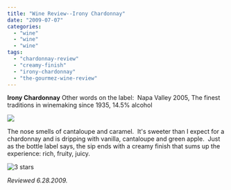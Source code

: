```yaml
---
title: "Wine Review--Irony Chardonnay"
date: "2009-07-07"
categories:
  - "wine"
  - "wine"
  - "wine"
tags:
  - "chardonnay-review"
  - "creamy-finish"
  - "irony-chardonnay"
  - "the-gourmez-wine-review"
---
```


**Irony Chardonnay** Other words on the label:  Napa Valley 2005, The finest traditions in winemaking since 1935, 14.5% alcohol

![](http://www.rebeccagomezfarrell.com/gourmez/photos/ironychard.jpg)

The nose smells of cantaloupe and caramel.  It's sweeter than I expect for a chardonnay and is dripping with vanilla, cantaloupe and green apple.  Just as the bottle label says, the sip ends with a creamy finish that sums up the experience: rich, fruity, juicy.




<div class="caption">

![3 stars](http://www.rebeccagomezfarrell.com/wp-content/uploads/2009/02/rating_avocado1.gif "rating_avocado1")</div>


_Reviewed 6.28.2009._
